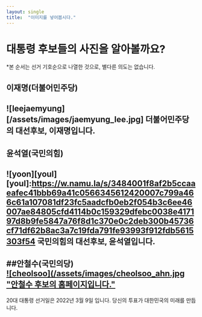 ```yaml
---
layout: single
title:  "이미지를 넣어봅시다."
---
```


# 대통령 후보들의 사진을 알아볼까요?

*본 순서는 선거 기호순으로 나열한 것으로, 별다른 의도는 없습니다.

## 이재명(더불어민주당)<br> 
![leejaemyung][/assets/images/jaemyung_lee.jpg]
더불어민주당의 대선후보, 이재명입니다.
---

## 윤석열(국민의힘)<br>
![yoon][youl]<br>
[youl]:https://w.namu.la/s/3484001f8af2b5ccaaeafec41bbb69a41c0566345612420007c799a466c61a107081df23fc5aadcfb0eb2f054b3c6ee46007ae84805cfd4114b0c159329dfebc0038e417197d8b9fe5847a76f8d1c370e0c2deb300b45736cf71df62b8ac3a7c19fda791fe93993f912fdb5615303f54
국민의힘의 대선후보, 윤석열입니다.
---

##안철수(국민의당)<br>
[![cheolsoo](/assets/images/cheolsoo_ahn.jpg "안철수 후보의 홈페이지입니다."](https://ahncheolsoo.kr/)
---



20대 대통령 선거일은 2022년 3월 9일 입니다. 당신의 투표가 대한민국의 미래를 만듭니다.
